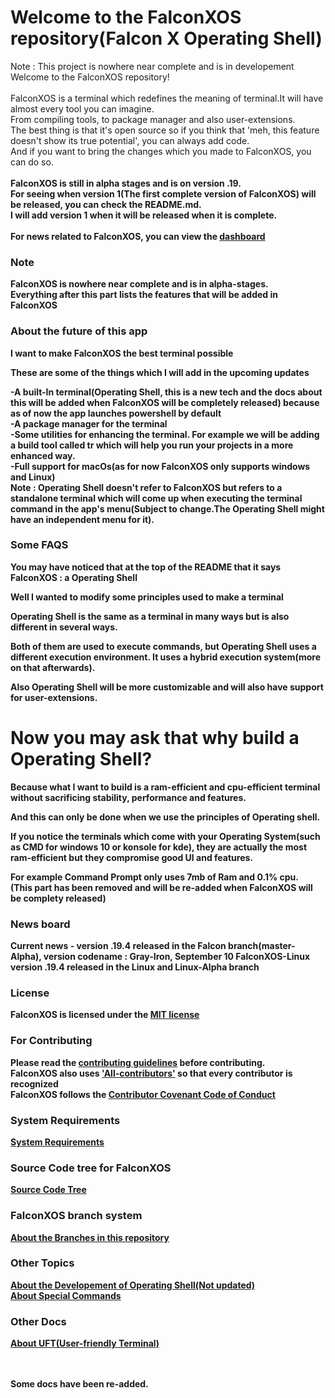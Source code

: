 # Welcome to the FalconXOS repository(Falcon X Operating Shell)
Note : This project is nowhere near complete and is in developement
<br>
Welcome to the FalconXOS repository!
<br>
<br>
FalconXOS is a terminal which redefines the meaning of terminal.It will have almost every tool you can imagine.
<br>
From compiling tools, to package manager and also user-extensions.
<br>
The best thing is that it's open source so if you think that 'meh, this feature doesn't show its true potential', you can always add code.
<br>
And if you want to bring the changes which you made to FalconXOS, you can do so.
</b>
<br>
<br>
<b>FalconXOS is still in alpha stages and is on version .19.
  <br>
For seeing when version 1(The first complete version of FalconXOS) will be released, you can check the README.md.
<br>
I will add version 1 when it will be released when it is complete.
<br>
  <br>
                                      For news related to FalconXOS, you can view the <a href="https://github.com/DaVikingMan/FalconXOS/blob/master/Dashboard/mainnews.md">dashboard</a>
### Note

FalconXOS is nowhere near complete and is in alpha-stages.
  <br>
  Everything after this part lists the features that will be added in FalconXOS
  

### About the future of this app

I want to make FalconXOS the best terminal possible

These are some of the things which I will add in the upcoming updates


-A built-In terminal(Operating Shell, this is a new tech and the docs about this will be added when FalconXOS will be completely released) because as of now the app launches powershell by default
<br>
-A package manager for the terminal
<br>
-Some utilities for enhancing the terminal. For example we will be adding a build tool called tr which will help you run your projects in a more enhanced way.
<br>
-Full support for macOs(as for now FalconXOS only supports windows and Linux)
<br>
Note : Operating Shell doesn't refer to FalconXOS but refers to a standalone terminal which will come up when executing the terminal command in the app's menu(Subject to change.The Operating Shell might have an independent menu for it).


### Some FAQS

You may have noticed that at the top of the README that it says FalconXOS : a Operating Shell

Well I wanted to modify some principles used to make a terminal

Operating Shell is the same as a terminal in many ways but is also different in several ways.

Both of them are used to execute commands, but Operating Shell uses a different execution environment.
It uses a  hybrid execution system(more on that afterwards).

Also Operating Shell will be more customizable and will also have support for user-extensions.
# Now you may ask that why build a Operating Shell?

Because what I want to build is a ram-efficient and cpu-efficient terminal without sacrificing stability, performance and features.

And this can only be done when we use the principles of Operating shell.


If you notice the terminals which come with your Operating System(such as CMD for windows 10 or konsole for kde), they are actually the most ram-efficient but they compromise good UI and features.


For example Command Prompt only uses 7mb of Ram and 0.1% cpu.
<br>
(This part has been removed and will be re-added when FalconXOS will be complety released)

### News board

Current news - version .19.4 released in the Falcon branch(master-Alpha), version codename : Gray-Iron, September 10
FalconXOS-Linux version .19.4 released in the Linux and Linux-Alpha branch

### License

FalconXOS is licensed under the <a href="https://github.com/DaVikingMan/FalconXOS/blob/master-Alpha/LICENSE">MIT license</a>

### For Contributing

<b>Please read the <a href="https://github.com/DaVikingMan/FalconXOS/blob/master/CONTRIBUTING.md">contributing guidelines</a> before contributing.
<br>
FalconXOS also uses <a href="https://github.com/all-contributors/all-contributors">'All-contributors'</a> so that every contributor is recognized</b>
<br>
FalconXOS follows the <b><a href="https://github.com/DaVikingMan/FalconXOS/blob/master/CODE_OF_CONDUCT.md">Contributor Covenant Code of Conduct</a></b>
<b>
  
### System Requirements


<a href="https://github.com/DaVikingMan/FalconXOS/blob/master-Alpha/SystemRequirements.md">System Requirements</a>
<br>

### Source Code tree for FalconXOS

<a href="https://github.com/DaVikingMan/FalconXOS/blob/master-Alpha/SourceCodeTree.md">Source Code Tree</a>

  
### FalconXOS branch system
<a href="https://github.com/DaVikingMan/FalconXOS/blob/master-Alpha/BranchManagement.md">About the Branches in this repository</a>

### Other Topics

<a href="https://github.com/DaVikingMan/FalconXOS/blob/master-Alpha/Updates.md">About the Developement of Operating Shell(Not updated)</a>
<br>
<a href=https://github.com/DaVikingMan/FalconXOS/blob/master-Alpha/AboutSpecialCommands.md>About Special Commands</a>

### Other Docs

<a href="https://github.com/DaVikingMan/FalconXOS/blob/master-Alpha/UFT.md">About UFT(User-friendly Terminal)</a>

<br>
<br>
Some docs have been re-added.
